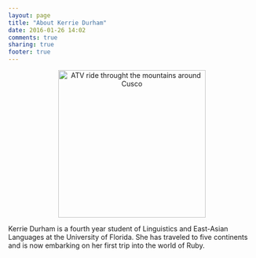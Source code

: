 ```yaml
---
layout: page
title: "About Kerrie Durham"
date: 2016-01-26 14:02
comments: true
sharing: true
footer: true
---
```


<div id="container">
<center><img src="http://i.imgur.com/bnir9zv.png" alt="ATV ride throught the mountains around Cusco" height="300" width="300"/>
</center>
<p>
</p>
</div>





Kerrie Durham is a fourth year student of Linguistics and East-Asian Languages at the University of Florida. She has traveled to five continents and is now embarking on her first trip into the world of Ruby. 







